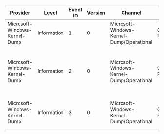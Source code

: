 Provider                       |  Level        |  Event ID  |  Version  |  Channel                                    |  Task              |  Opcode                      |  Keyword  |  Message
-------------------------------|---------------|------------|-----------|---------------------------------------------|--------------------|------------------------------|-----------|-------------------------------------------------------------------------------------------------------------------
Microsoft-Windows-Kernel-Dump  |  Information  |  1         |  0        |  Microsoft-Windows-Kernel-Dump/Operational  |  CrashDump Policy  |  Policy Operation Failed     |           |  AllowCrashDump policy: {OperationType}.
Microsoft-Windows-Kernel-Dump  |  Information  |  2         |  0        |  Microsoft-Windows-Kernel-Dump/Operational  |  CrashDump Policy  |  Policy Value Changed        |           |  AllowCrashDump policy value changed (AllowCrashDump = {PolicyValue}). Configure crash dump. NT status: {NTStatus}
Microsoft-Windows-Kernel-Dump  |  Information  |  3         |  0        |  Microsoft-Windows-Kernel-Dump/Operational  |  CrashDump Policy  |  CrashDump disabled on boot  |           |  CrashDump disabled on boot by policy (AllowCrashDump = {PolicyValue}).
